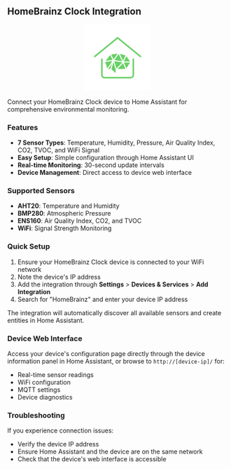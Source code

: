 ## HomeBrainz Clock Integration

<p align="center">
  <img src="icon.svg" alt="HomeBrainz Logo" width="150">
</p>

Connect your HomeBrainz Clock device to Home Assistant for comprehensive environmental monitoring.

### Features

- **7 Sensor Types**: Temperature, Humidity, Pressure, Air Quality Index, CO2, TVOC, and WiFi Signal
- **Easy Setup**: Simple configuration through Home Assistant UI
- **Real-time Monitoring**: 30-second update intervals
- **Device Management**: Direct access to device web interface

### Supported Sensors

- **AHT20**: Temperature and Humidity
- **BMP280**: Atmospheric Pressure  
- **ENS160**: Air Quality Index, CO2, and TVOC
- **WiFi**: Signal Strength Monitoring

### Quick Setup

1. Ensure your HomeBrainz Clock device is connected to your WiFi network
2. Note the device's IP address
3. Add the integration through **Settings** > **Devices & Services** > **Add Integration**
4. Search for "HomeBrainz" and enter your device IP address

The integration will automatically discover all available sensors and create entities in Home Assistant.

### Device Web Interface

Access your device's configuration page directly through the device information panel in Home Assistant, or browse to `http://[device-ip]/` for:

- Real-time sensor readings
- WiFi configuration
- MQTT settings
- Device diagnostics

### Troubleshooting

If you experience connection issues:
- Verify the device IP address
- Ensure Home Assistant and the device are on the same network
- Check that the device's web interface is accessible